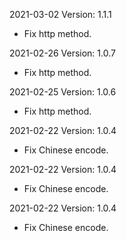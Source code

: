 2021-03-02 Version: 1.1.1
- Fix http method.

2021-02-26 Version: 1.0.7
- Fix http method.

2021-02-25 Version: 1.0.6
- Fix http method.

2021-02-22 Version: 1.0.4
- Fix Chinese encode.

2021-02-22 Version: 1.0.4
- Fix Chinese encode.

2021-02-22 Version: 1.0.4
- Fix Chinese encode.

